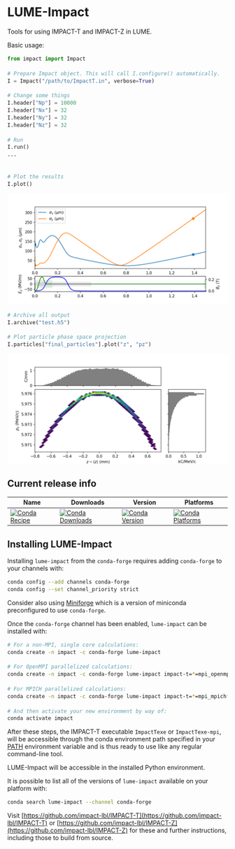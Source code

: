 # LUME-Impact

Tools for using IMPACT-T and IMPACT-Z in LUME.

Basic usage:

```python
from impact import Impact

# Prepare Impact object. This will call I.configure() automatically.
I = Impact("/path/to/ImpactT.in", verbose=True)

# Change some things
I.header["Np"] = 10000
I.header["Nx"] = 32
I.header["Ny"] = 32
I.header["Nz"] = 32

# Run
I.run()
...


# Plot the results
I.plot()

```

![Summary LUME-Impact plot](assets/plot.png)

```python
# Archive all output
I.archive("test.h5")

# Plot particle phase space projection
I.particles["final_particles"].plot("z", "pz")

```

![openPMD-beamphysics z-pz phase space plot](assets/zpz.png)

## Current release info

| Name                                                                                                                        | Downloads                                                                                                                       | Version                                                                                                                       | Platforms                                                                                                                       |
| --------------------------------------------------------------------------------------------------------------------------- | ------------------------------------------------------------------------------------------------------------------------------- | ----------------------------------------------------------------------------------------------------------------------------- | ------------------------------------------------------------------------------------------------------------------------------- |
| [![Conda Recipe](https://img.shields.io/badge/recipe-lume--impact-green.svg)](https://anaconda.org/conda-forge/lume-impact) | [![Conda Downloads](https://img.shields.io/conda/dn/conda-forge/lume-impact.svg)](https://anaconda.org/conda-forge/lume-impact) | [![Conda Version](https://img.shields.io/conda/vn/conda-forge/lume-impact.svg)](https://anaconda.org/conda-forge/lume-impact) | [![Conda Platforms](https://img.shields.io/conda/pn/conda-forge/lume-impact.svg)](https://anaconda.org/conda-forge/lume-impact) |

## Installing LUME-Impact

Installing `lume-impact` from the `conda-forge` requires adding `conda-forge` to your channels with:

```bash
conda config --add channels conda-forge
conda config --set channel_priority strict
```

Consider also using [Miniforge](https://conda-forge.org/miniforge/) which is a
version of miniconda preconfigured to use `conda-forge`.

Once the `conda-forge` channel has been enabled, `lume-impact` can be installed with:

```bash
# For a non-MPI, single core calculations:
conda create -n impact -c conda-forge lume-impact

# For OpenMPI parallelized calculations:
conda create -n impact -c conda-forge lume-impact impact-t=*=mpi_openmpi* impact-z=*=mpi_openmpi*

# For MPICH parallelized calculations:
conda create -n impact -c conda-forge lume-impact impact-t=*=mpi_mpich* impact-z=*=mpi_mpich*

# And then activate your new environment by way of:
conda activate impact

```

After these steps, the IMPACT-T executable `ImpactTexe` or `ImpactTexe-mpi`,
will be accessible through the conda environment path specified in your
[PATH](<https://en.wikipedia.org/wiki/PATH_(variable)>) environment variable
and is thus ready to use like any regular command-line tool.

LUME-Impact will be accessible in the installed Python environment.

It is possible to list all of the versions of `lume-impact` available on your
platform with:

```bash
conda search lume-impact --channel conda-forge
```

Visit
[https://github.com/impact-lbl/IMPACT-T](https://github.com/impact-lbl/IMPACT-T)
or [https://github.com/impact-lbl/IMPACT-Z](https://github.com/impact-lbl/IMPACT-Z)
for these and further instructions, including those to build from source.
